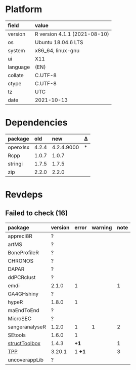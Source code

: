 # Platform

|field    |value                        |
|:--------|:----------------------------|
|version  |R version 4.1.1 (2021-08-10) |
|os       |Ubuntu 18.04.6 LTS           |
|system   |x86_64, linux-gnu            |
|ui       |X11                          |
|language |(EN)                         |
|collate  |C.UTF-8                      |
|ctype    |C.UTF-8                      |
|tz       |UTC                          |
|date     |2021-10-13                   |

# Dependencies

|package  |old   |new        |Δ  |
|:--------|:-----|:----------|:--|
|openxlsx |4.2.4 |4.2.4.9000 |*  |
|Rcpp     |1.0.7 |1.0.7      |   |
|stringi  |1.7.5 |1.7.5      |   |
|zip      |2.2.0 |2.2.0      |   |

# Revdeps

## Failed to check (16)

|package                                    |version |error    |warning |note |
|:------------------------------------------|:-------|:--------|:-------|:----|
|appreci8R                                  |?       |         |        |     |
|artMS                                      |?       |         |        |     |
|BoneProfileR                               |?       |         |        |     |
|CHRONOS                                    |?       |         |        |     |
|DAPAR                                      |?       |         |        |     |
|ddPCRclust                                 |?       |         |        |     |
|emdi                                       |2.1.0   |1        |        |1    |
|GA4GHshiny                                 |?       |         |        |     |
|hypeR                                      |1.8.0   |1        |        |     |
|maEndToEnd                                 |?       |         |        |     |
|MicroSEC                                   |?       |         |        |     |
|sangeranalyseR                             |1.2.0   |1        |1       |2    |
|SEtools                                    |1.6.0   |1        |        |     |
|[structToolbox](failures.md#structtoolbox) |1.4.3   |__+1__   |        |1    |
|[TPP](failures.md#tpp)                     |3.20.1  |1 __+1__ |        |3    |
|uncoverappLib                              |?       |         |        |     |

